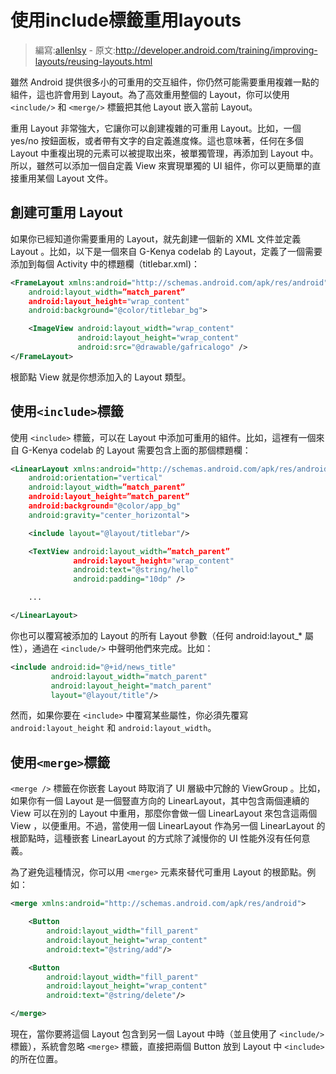# 使用include標籤重用layouts

> 編寫:[allenlsy](https://github.com/allenlsy) - 原文:<http://developer.android.com/training/improving-layouts/reusing-layouts.html>

雖然 Android 提供很多小的可重用的交互組件，你仍然可能需要重用複雜一點的組件，這也許會用到 Layout。為了高效重用整個的 Layout，你可以使用 `<include/>` 和 `<merge/>` 標籤把其他 Layout 嵌入當前 Layout。

重用 Layout 非常強大，它讓你可以創建複雜的可重用 Layout。比如，一個 yes/no 按鈕面板，或者帶有文字的自定義進度條。這也意味著，任何在多個 Layout 中重複出現的元素可以被提取出來，被單獨管理，再添加到 Layout 中。所以，雖然可以添加一個自定義 View 來實現單獨的 UI 組件，你可以更簡單的直接重用某個 Layout 文件。

## 創建可重用 Layout

如果你已經知道你需要重用的 Layout，就先創建一個新的 XML 文件並定義 Layout 。比如，以下是一個來自 G-Kenya codelab 的 Layout，定義了一個需要添加到每個 Activity 中的標題欄（titlebar.xml)：

```xml
<FrameLayout xmlns:android="http://schemas.android.com/apk/res/android"
    android:layout_width=”match_parent”
    android:layout_height="wrap_content"
    android:background="@color/titlebar_bg">

    <ImageView android:layout_width="wrap_content"
               android:layout_height="wrap_content"
               android:src="@drawable/gafricalogo" />
</FrameLayout>
```

根節點 View 就是你想添加入的 Layout 類型。

## 使用`<include>`標籤

使用 `<include>` 標籤，可以在 Layout 中添加可重用的組件。比如，這裡有一個來自 G-Kenya codelab 的 Layout 需要包含上面的那個標題欄：

```xml
<LinearLayout xmlns:android="http://schemas.android.com/apk/res/android"
    android:orientation="vertical"
    android:layout_width=”match_parent”
    android:layout_height=”match_parent”
    android:background="@color/app_bg"
    android:gravity="center_horizontal">

    <include layout="@layout/titlebar"/>

    <TextView android:layout_width=”match_parent”
              android:layout_height="wrap_content"
              android:text="@string/hello"
              android:padding="10dp" />

    ...

</LinearLayout>
```

你也可以覆寫被添加的 Layout 的所有 Layout 參數（任何 android:layout_* 屬性），通過在 `<include/>` 中聲明他們來完成。比如：

```xml
<include android:id="@+id/news_title"
         android:layout_width="match_parent"
         android:layout_height="match_parent"
         layout="@layout/title"/>
```

然而，如果你要在 `<include>` 中覆寫某些屬性，你必須先覆寫 `android:layout_height` 和 `android:layout_width`。

## 使用`<merge>`標籤

`<merge />` 標籤在你嵌套 Layout 時取消了 UI 層級中冗餘的 ViewGroup 。比如，如果你有一個 Layout 是一個豎直方向的 LinearLayout，其中包含兩個連續的 View 可以在別的 Layout 中重用，那麼你會做一個 LinearLayout 來包含這兩個 View ，以便重用。不過，當使用一個 LinearLayout 作為另一個 LinearLayout 的根節點時，這種嵌套 LinearLayout 的方式除了減慢你的 UI 性能外沒有任何意義。

為了避免這種情況，你可以用 `<merge>` 元素來替代可重用 Layout 的根節點。例如：

```xml
<merge xmlns:android="http://schemas.android.com/apk/res/android">

    <Button
        android:layout_width="fill_parent"
        android:layout_height="wrap_content"
        android:text="@string/add"/>

    <Button
        android:layout_width="fill_parent"
        android:layout_height="wrap_content"
        android:text="@string/delete"/>

</merge>
```

現在，當你要將這個 Layout 包含到另一個 Layout 中時（並且使用了 `<include/>` 標籤），系統會忽略 `<merge>` 標籤，直接把兩個 Button 放到 Layout 中 `<include>` 的所在位置。
